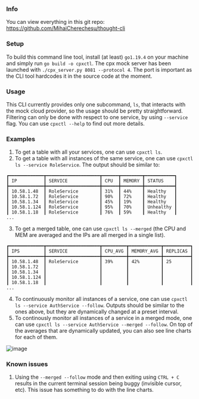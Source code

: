 ### Info
You can view everything in this git repo: https://github.com/MihaiCherechesu/thought-cli

### Setup
To build this command line tool, install (at least) `go1.19.4` on your machine and simply run `go build -o cpxctl`.
The cpx mock server has been launched with `./cpx_server.py 8081 --protocol 4`. The port is important as the CLI tool hardcodes it in the source code at the moment.

### Usage
This CLI currently provides only one subcommand, `ls`, that interacts with the mock cloud provider, so the usage should be pretty straightforward. Filtering can only be done with respect to
one service, by using `--service` flag. You can use `cpxctl --help` to find out more details.

### Examples
1. To get a table with all your services, one can use `cpxctl ls`. 
2. To get a table with all instances of the same service, one can use `cpxctl ls --service RoleService`. The output should be similar to:
```
┏━━━━━━━━━━━━━┳━━━━━━━━━━━━━━━━━━━━┳━━━━━━┳━━━━━━━━┳━━━━━━━━━━━┓
┃ IP          ┃ SERVICE            ┃ CPU  ┃ MEMORY ┃ STATUS    ┃
┣━━━━━━━━━━━━━╋━━━━━━━━━━━━━━━━━━━━╋━━━━━━╋━━━━━━━━╋━━━━━━━━━━━┫
┃ 10.58.1.48  ┃ RoleService        ┃ 31%  ┃ 44%    ┃ Healthy   ┃
┃ 10.58.1.72  ┃ RoleService        ┃ 90%  ┃ 72%    ┃ Healthy   ┃
┃ 10.58.1.34  ┃ RoleService        ┃ 45%  ┃ 19%    ┃ Healthy   ┃
┃ 10.58.1.124 ┃ RoleService        ┃ 95%  ┃ 70%    ┃ Unhealthy ┃
┃ 10.58.1.18  ┃ RoleService        ┃ 76%  ┃ 59%    ┃ Healthy   ┃
...
```
3. To get a merged table, one can use `cpxctl ls --merged` (the CPU and MEM are averaged and the IPs are all merged in a single list).
```
┏━━━━━━━━━━━━━┳━━━━━━━━━━━━━━━━━━━━┳━━━━━━━━━┳━━━━━━━━━━━━┳━━━━━━━━━━┓
┃ IPS         ┃ SERVICE            ┃ CPU_AVG ┃ MEMORY_AVG ┃ REPLICAS ┃
┣━━━━━━━━━━━━━╋━━━━━━━━━━━━━━━━━━━━╋━━━━━━━━━╋━━━━━━━━━━━━╋━━━━━━━━━━┫
┃ 10.58.1.48  ┃ RoleService        ┃ 39%     ┃ 42%        ┃ 25       ┃
┃ 10.58.1.72  ┃                    ┃         ┃            ┃          ┃
┃ 10.58.1.34  ┃                    ┃         ┃            ┃          ┃
┃ 10.58.1.124 ┃                    ┃         ┃            ┃          ┃
┃ 10.58.1.18  ┃                    ┃         ┃            ┃          ┃
...
```
4. To continuously monitor all instances of a service, one can use `cpxctl ls --service AuthService --follow`. Outputs should be similar to the ones above, but they are dynamically changed at a preset
interval.
5. To continously monitor all instances of a service in a merged mode, one can use `cpxctl ls --service AuthService --merged --follow`. On top of the averages that are dynamically updated, 
you can also see line charts for each of them.

![image](https://user-images.githubusercontent.com/48837715/220001447-34cb1b14-842f-4234-a9d8-010f9318fb97.png)

### Known issues
1. Using the `--merged --follow` mode and then exiting using `CTRL + C` results in the current terminal session being buggy (invisible cursor, etc). This issue has something to do with the line charts.
